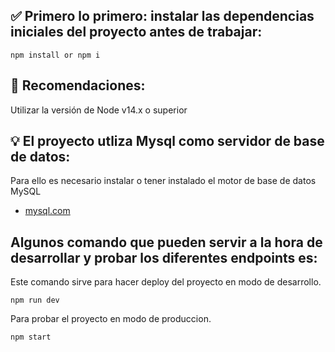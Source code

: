 
## ✅ Primero lo primero: instalar las dependencias iniciales del proyecto antes de trabajar:
```
npm install or npm i
```
## 🚩 Recomendaciones:
Utilizar la versión de Node v14.x o superior

## 💡 El proyecto utliza Mysql como servidor de base de datos:
Para ello es necesario instalar o tener instalado el motor de base de datos MySQL 
- [mysql.com](https://dev.mysql.com/downloads/installer/)

## Algunos comando que pueden servir a la hora de desarrollar y probar los diferentes endpoints es:
Este comando sirve para hacer deploy del proyecto en modo de desarrollo.
```
npm run dev
```
Para probar el proyecto en modo de produccion.
```
npm start
```
